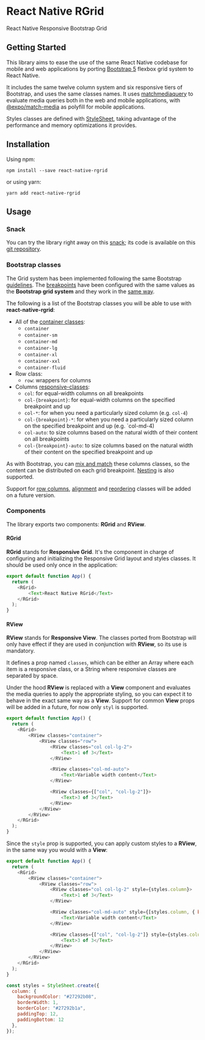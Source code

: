 # React Native RGrid
React Native Responsive Bootstrap Grid 


## Getting Started 
This library aims to ease the use of the same React Native codebase for mobile and web applications by porting  [Bootstrap 5](https://getbootstrap.com/docs/5.0/layout/grid/) flexbox grid system to React Native. 

It includes the same twelve column system and six responsive tiers of Bootstrap, and uses the same classes names. It uses [matchmediaquery](https://github.com/ncochard/matchmediaquery) to evaluate media queries both in the web and mobile applications, with [@expo/match-media](https://github.com/expo/match-media) as polyfill for mobile applications.

Styles classes are defined with [StyleSheet](https://reactnative.dev/docs/stylesheet), taking advantage of the performance and memory optimizations it provides. 


## Installation

Using npm:

```shell
npm install --save react-native-rgrid
```

or using yarn:

```shell
yarn add react-native-rgrid
```


## Usage

### Snack

You can try the library right away on this [snack](https://snack.expo.io/@t-medina/react-native-rgrid-sample); its code is available on this [git repository](https://github.com/t-medina/react-native-rgrid-sample).

### Bootstrap classes

The Grid system has been implemented following the same Bootstrap [guidelines](https://getbootstrap.com/docs/5.0/layout/grid/). The [breakpoints](https://getbootstrap.com/docs/5.0/layout/breakpoints/) have been configured with the same values as the **Bootstrap grid system** and they work in the [same way](https://getbootstrap.com/docs/5.0/layout/grid/#how-it-works).  

The following is a list of the Bootstrap classes you will be able to use with **react-native-rgrid**:
* All of the [container classes](https://getbootstrap.com/docs/5.0/layout/containers/):
    * `container`
    * `container-sm`
    * `container-md`
    * `container-lg`
    * `container-xl`
    * `container-xxl`
    * `container-fluid`
* Row class:
    * `row`: wrappers for columns
* Columns [responsive-classes](https://getbootstrap.com/docs/5.0/layout/grid/#responsive-classes):
    * `col`: for equal-width columns on all breakpoints
    * `col-{breakpoint}`: for equal-width columns on the specified breakpoint and up
    * `col-*`: for when you need a particularly sized column (e.g. `col-4`)
    * `col-{breakpoint}-*`: for when you need a particularly sized column on the specified breakpoint and up (e.g. `col-md-4)
    * `col-auto`: to size columns based on the natural width of their content on all breakpoints
    * `col-{breakpoint}-auto`: to size columns based on the natural width of their content on the specified breakpoint and up
    
As with Bootstrap, you can [mix and match](https://getbootstrap.com/docs/5.0/layout/grid/#mix-and-match) these columns classes, so the content can be distributed on each grid breakpoint. [Nesting](https://getbootstrap.com/docs/5.0/layout/grid/#nesting) is also supported. 

Support for [row columns](https://getbootstrap.com/docs/5.0/layout/grid/#row-columns), [alignment](https://getbootstrap.com/docs/5.0/layout/columns/#alignment) and [reordering](https://getbootstrap.com/docs/5.0/layout/columns/#reordering) classes will be added on a future version.

### Components

The library exports two components: **RGrid** and **RView**.

#### RGrid

**RGrid** stands for **Responsive Grid**. It's the component in charge of configuring and initializing the Responsive Grid layout and styles classes. 
It should be used only once in the application:

```javascript 
export default function App() {
  return (
    <RGrid>
        <Text>React Native RGrid</Text>
    </RGrid>
  );
}
```


#### RView

**RView** stands for **Responsive View**. The classes ported from Bootstrap will only have effect if they are used in conjunction with **RView**, so its use is mandatory. 

It defines a prop named `classes`, which can be either an Array where each item is a responsive class, or a String where responsive classes are separated by space.

Under the hood **RView** is replaced with a **View** component and evaluates the media queries to apply the appropriate styling, so you can expect it to behave in the exact same way as a **View**. Support for common **View** props will be added in a future, for now only `styl` is supported.  

```javascript 
export default function App() {
  return (
    <RGrid>
        <RView classes="container">
            <RView classes="row">
                <RView classes="col col-lg-2">
                    <Text>1 of 3</Text>
                </RView>

                <RView classes="col-md-auto">
                    <Text>Variable width content</Text>
                </RView>

                <RView classes={["col", "col-lg-2"]}>
                    <Text>3 of 3</Text>
                </RView>
            </RView>
        </RView>
    </RGrid>
  );
}
```

Since the `style` prop is supported, you can apply custom styles to a **RView**, in the same way you would with a **View**:

```javascript
export default function App() {
  return (
    <RGrid>
        <RView classes="container">
            <RView classes="row">
                <RView classes="col col-lg-2" style={styles.column}>
                    <Text>1 of 3</Text>
                </RView>

                <RView classes="col-md-auto" style={[styles.column, { backgroundColor: "#ff0000" }]}>
                    <Text>Variable width content</Text>
                </RView>

                <RView classes={["col", "col-lg-2"]} style={styles.column}>
                    <Text>3 of 3</Text>
                </RView>
            </RView>
        </RView>
    </RGrid>
  );
}

const styles = StyleSheet.create({
  column: {
    backgroundColor: "#27292b08",
    borderWidth: 1,
    borderColor: "#27292b1a",
    paddingTop: 12,
    paddingBottom: 12
  },
});
```
